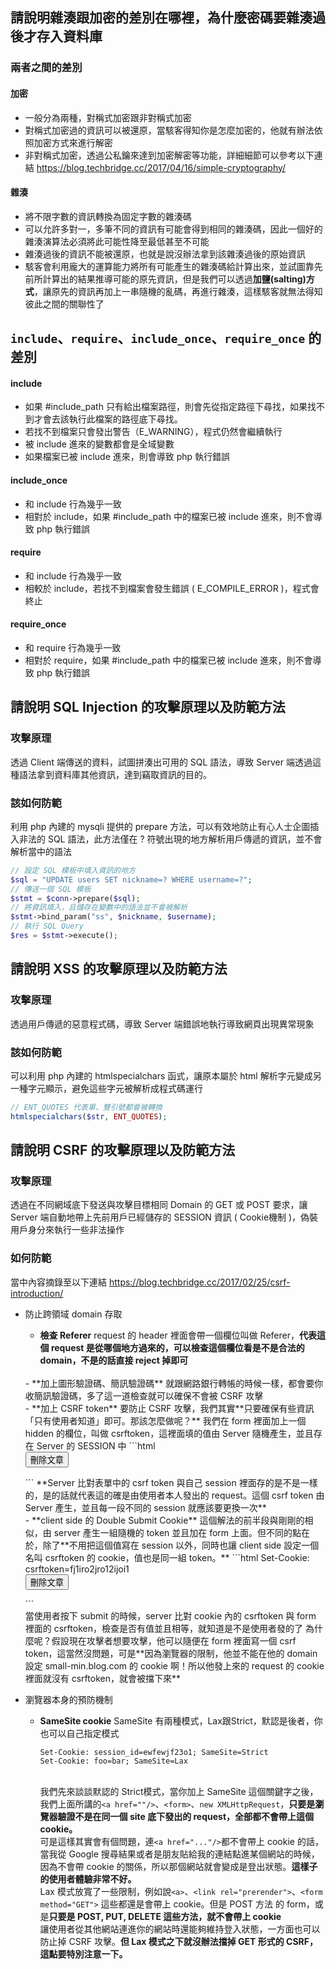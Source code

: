 ## 請說明雜湊跟加密的差別在哪裡，為什麼密碼要雜湊過後才存入資料庫
### 兩者之間的差別
#### 加密
- 一般分為兩種，對稱式加密跟非對稱式加密
- 對稱式加密過的資訊可以被還原，當駭客得知你是怎麼加密的，他就有辦法依照加密方式來進行解密
- 非對稱式加密，透過公私鑰來達到加密解密等功能，詳細細節可以參考以下連結
https://blog.techbridge.cc/2017/04/16/simple-cryptography/

#### 雜湊
- 將不限字數的資訊轉換為固定字數的雜湊碼
- 可以允許多對一，多筆不同的資訊有可能會得到相同的雜湊碼，因此一個好的雜湊演算法必須將此可能性降至最低甚至不可能
- 雜湊過後的資訊不能被還原，也就是說沒辦法拿到該雜湊過後的原始資訊
- 駭客會利用龐大的運算能力將所有可能產生的雜湊碼給計算出來，並試圖靠先前所計算出的結果推導可能的原先資訊，但是我們可以透過**加鹽(salting)方式**，讓原先的資訊再加上一串隨機的亂碼，再進行雜湊，這樣駭客就無法得知彼此之間的關聯性了


## `include`、`require`、`include_once`、`require_once` 的差別
#### include 
- 如果 #include_path 只有給出檔案路徑，則會先從指定路徑下尋找，如果找不到才會去該執行此檔案的路徑底下尋找。
- 若找不到檔案只會發出警告（E_WARNING），程式仍然會繼續執行
- 被 include 進來的變數都會是全域變數
- 如果檔案已被 include 進來，則會導致 php 執行錯誤
  
#### include_once
- 和 include 行為幾乎一致
- 相對於 include，如果 #include_path 中的檔案已被 include 進來，則不會導致 php 執行錯誤

#### require
- 和 include 行為幾乎一致
- 相較於 include，若找不到檔案會發生錯誤 ( E_COMPILE_ERROR )，程式會終止

#### require_once
- 和 require 行為幾乎一致
- 相對於 require，如果 #include_path 中的檔案已被 include 進來，則不會導致 php 執行錯誤


## 請說明 SQL Injection 的攻擊原理以及防範方法
### 攻擊原理
透過 Client 端傳送的資料，試圖拼湊出可用的 SQL 語法，導致 Server 端透過這種語法拿到資料庫其他資訊，達到竊取資訊的目的。

### 該如何防範
利用 php 內建的 mysqli 提供的 prepare 方法，可以有效地防止有心人士企圖插入非法的 SQL 語法，此方法僅在 ? 符號出現的地方解析用戶傳遞的資訊，並不會解析當中的語法
```php
// 設定 SQL 模板中填入資訊的地方
$sql = "UPDATE users SET nickname=? WHERE username=?";
// 傳送一個 SQL 模板
$stmt = $conn->prepare($sql);
// 將資訊填入，且儲存在變數中的語法並不會被解析
$stmt->bind_param("ss", $nickname, $username);
// 執行 SQL Query
$res = $stmt->execute();
```

##  請說明 XSS 的攻擊原理以及防範方法
### 攻擊原理
透過用戶傳遞的惡意程式碼，導致 Server 端錯誤地執行導致網頁出現異常現象

### 該如何防範
可以利用 php 內建的 htmlspecialchars 函式，讓原本屬於 html 解析字元變成另一種字元顯示，避免這些字元被解析成程式碼運行
```php
// ENT_QUOTES 代表單、雙引號都會被轉換
htmlspecialchars($str, ENT_QUOTES);
```

## 請說明 CSRF 的攻擊原理以及防範方法
### 攻擊原理
透過在不同網域底下發送與攻擊目標相同 Domain 的 GET 或 POST 要求，讓 Server 端自動地帶上先前用戶已經儲存的 SESSION 資訊 ( Cookie機制 )，偽裝用戶身分來執行一些非法操作

### 如何防範
當中內容摘錄至以下連結
https://blog.techbridge.cc/2017/02/25/csrf-introduction/
- 防止跨領域 domain 存取
  - **檢查 Referer**
  request 的 header 裡面會帶一個欄位叫做 Referer，**代表這個 request 是從哪個地方過來的，可以檢查這個欄位看是不是合法的 domain，不是的話直接 reject 掉即可**
  <br>
  - **加上圖形驗證碼、簡訊驗證碼**
  就跟網路銀行轉帳的時候一樣，都會要你收簡訊驗證碼，多了這一道檢查就可以確保不會被 CSRF 攻擊
  <br>
  - **加上 CSRF token**
  要防止 CSRF 攻擊，我們其實**只要確保有些資訊「只有使用者知道」即可。那該怎麼做呢？**
  我們在 form 裡面加上一個 hidden 的欄位，叫做 csrftoken，這裡面填的值由 Server 隨機產生，並且存在 Server 的 SESSION 中
    ```html
    <form action="https://small-min.blog.com/delete" method="POST">
      <input type="hidden" name="id" value="3"/>
      <input type="hidden" name="csrftoken" value="fj1iro2jro12ijoi1"/>
      <input type="submit" value="刪除文章"/>
    </form>
    ```
    **Server 比對表單中的 csrf token 與自己 session 裡面存的是不是一樣的，是的話就代表這的確是由使用者本人發出的 request。這個 csrf token 由 Server 產生，並且每一段不同的 session 就應該要更換一次**
  <br>
  - **client side 的 Double Submit Cookie**
  這個解法的前半段與剛剛的相似，由 server 產生一組隨機的 token 並且加在 form 上面。但不同的點在於，除了**不用把這個值寫在 session 以外，同時也讓 client side 設定一個名叫 csrftoken 的 cookie，值也是同一組 token。**
    ```html
    Set-Cookie: csrftoken=fj1iro2jro12ijoi1

    <form action="https://small-min.blog.com/delete" method="POST">
      <input type="hidden" name="id" value="3"/>
      <input type="hidden" name="csrftoken" value="fj1iro2jro12ijoi1"/>
      <input type="submit" value="刪除文章"/>
    </form>
    ```
    <br>當使用者按下 submit 的時候，server 比對 cookie 內的 csrftoken 與 form 裡面的 csrftoken，檢查是否有值並且相等，就知道是不是使用者發的了
    為什麼呢？假設現在攻擊者想要攻擊，他可以隨便在 form 裡面寫一個 csrf token，這當然沒問題，可是**因為瀏覽器的限制，他並不能在他的 domain 設定 small-min.blog.com 的 cookie 啊！所以他發上來的 request 的 cookie 裡面就沒有 csrftoken，就會被擋下來**
    <br>
- 瀏覽器本身的預防機制
  - **SameSite cookie**
  SameSite 有兩種模式，Lax跟Strict，默認是後者，你也可以自己指定模式
    ```
    Set-Cookie: session_id=ewfewjf23o1; SameSite=Strict
    Set-Cookie: foo=bar; SameSite=Lax
    ```
    <br>我們先來談談默認的 Strict模式，當你加上 SameSite 這個關鍵字之後，我們上面所講的```<a href=""/>```、```<form>```、```new XMLHttpRequest```，**只要是瀏覽器驗證不是在同一個 site 底下發出的 request，全部都不會帶上這個 cookie。**<br>
    可是這樣其實會有個問題，連```<a href="..."/>```都不會帶上 cookie 的話，當我從 Google 搜尋結果或者是朋友貼給我的連結點進某個網站的時候，因為不會帶 cookie 的關係，所以那個網站就會變成是登出狀態。**這樣子的使用者體驗非常不好。**<br>
    Lax 模式放寬了一些限制，例如說```<a>```、```<link rel="prerender">```、```<form method="GET">``` 這些都還是會帶上 cookie。但是 POST 方法 的 form，或是**只要是 POST, PUT, DELETE 這些方法，就不會帶上 cookie**<br>
    讓使用者從其他網站連進你的網站時還能夠維持登入狀態，一方面也可以防止掉 CSRF 攻擊。**但 Lax 模式之下就沒辦法擋掉 GET 形式的 CSRF，這點要特別注意一下。**
  